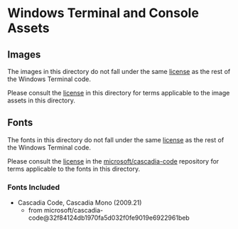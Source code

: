 # Windows Terminal and Console Assets

## Images

The images in this directory do not fall under the same [license](https://raw.githubusercontent.com/microsoft/terminal/main/LICENSE) as the rest
of the Windows Terminal code.

Please consult the [license](./LICENSE) in this directory for terms applicable to the image assets in this directory.

## Fonts

The fonts in this directory do not fall under the same [license](https://raw.githubusercontent.com/microsoft/terminal/main/LICENSE) as the rest
of the Windows Terminal code.

Please consult the [license](https://raw.githubusercontent.com/microsoft/cascadia-code/main/LICENSE) in the
[microsoft/cascadia-code](https://github.com/microsoft/cascadia-code) repository for terms applicable to the fonts in this directory.

### Fonts Included

* Cascadia Code, Cascadia Mono (2009.21)
   * from microsoft/cascadia-code@32f84124db1970fa5d032f0fe9019e6922961beb
